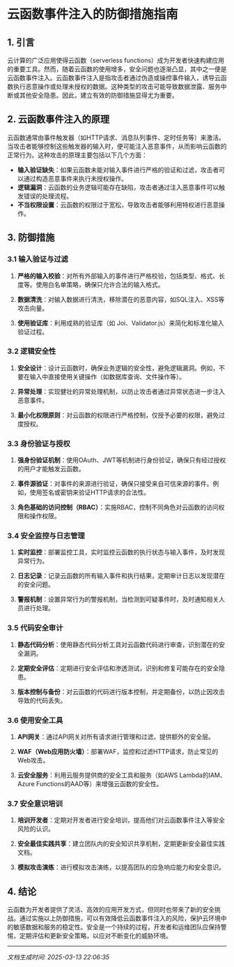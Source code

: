 # 云函数事件注入的防御措施指南

## 1. 引言

云计算的广泛应用使得云函数（serverless functions）成为开发者快速构建应用的重要工具。然而，随着云函数的使用增多，安全问题也逐渐凸显，其中之一便是云函数事件注入。云函数事件注入是指攻击者通过伪造或操控事件输入，诱导云函数执行恶意操作或处理未授权的数据。这种类型的攻击可能导致数据泄露、服务中断或其他安全隐患。因此，建立有效的防御措施显得尤为重要。

## 2. 云函数事件注入的原理

云函数通常由事件触发器（如HTTP请求、消息队列事件、定时任务等）来激活。当攻击者能够控制这些触发器的输入时，便可能注入恶意事件，从而影响云函数的正常行为。这种攻击的原理主要包括以下几个方面：

- **输入验证缺失**：如果云函数未能对输入事件进行严格的验证和过滤，攻击者可以通过构造恶意事件来执行未授权操作。
- **逻辑漏洞**：云函数的业务逻辑可能存在缺陷，攻击者通过注入恶意事件可以触发错误的处理流程。
- **不当权限设置**：云函数的权限过于宽松，导致攻击者能够利用特权进行恶意操作。

## 3. 防御措施

### 3.1 输入验证与过滤

1. **严格的输入校验**：对所有外部输入的事件进行严格校验，包括类型、格式、长度等。使用白名单策略，确保只允许合法的输入格式。
   
2. **数据清洗**：对输入数据进行清洗，移除潜在的恶意内容，如SQL注入、XSS等攻击向量。

3. **使用验证库**：利用成熟的验证库（如 Joi、Validator.js）来简化和标准化输入验证过程。

### 3.2 逻辑安全性

1. **安全设计**：设计云函数时，确保业务逻辑的安全性，避免逻辑漏洞。例如，不要在输入中直接使用关键操作（如数据库查询、文件操作等）。

2. **异常处理**：实现健壮的异常处理机制，以防止攻击者通过异常状态进一步注入恶意事件。

3. **最小化权限原则**：对云函数的权限进行严格控制，仅授予必要的权限，避免过度授权。

### 3.3 身份验证与授权

1. **强身份验证机制**：使用OAuth、JWT等机制进行身份验证，确保只有经过授权的用户才能触发云函数。

2. **事件源验证**：对事件的来源进行验证，确保只接受来自可信来源的事件。例如，使用签名或密钥来验证HTTP请求的合法性。

3. **角色基础的访问控制（RBAC）**：实施RBAC，控制不同角色对云函数的访问权限和操作权限。

### 3.4 安全监控与日志管理

1. **实时监控**：部署监控工具，实时监控云函数的执行状态与输入事件，及时发现异常行为。

2. **日志记录**：记录云函数的所有输入事件和执行结果，定期审计日志以发现潜在的安全问题。

3. **警报机制**：设置异常行为的警报机制，当检测到可疑事件时，及时通知相关人员进行处理。

### 3.5 代码安全审计

1. **静态代码分析**：使用静态代码分析工具对云函数代码进行审查，识别潜在的安全漏洞。

2. **定期安全评估**：定期进行安全评估和渗透测试，识别和修复可能存在的安全隐患。

3. **版本控制与备份**：对云函数的代码进行版本控制，并定期备份，以防止因攻击导致的代码丢失。

### 3.6 使用安全工具

1. **API网关**：通过API网关对所有请求进行管理和过滤，提供额外的安全层。

2. **WAF（Web应用防火墙）**：部署WAF，监控和过滤HTTP请求，防止常见的Web攻击。

3. **云安全服务**：利用云服务提供商的安全工具和服务（如AWS Lambda的IAM、Azure Functions的AAD等）来增强云函数的安全性。

### 3.7 安全意识培训

1. **培训开发者**：定期对开发者进行安全培训，提高他们对云函数事件注入等安全风险的认识。

2. **安全最佳实践共享**：建立团队内的安全知识共享机制，定期更新安全最佳实践文档。

3. **模拟攻击演练**：进行模拟攻击演练，以提高团队的应急响应能力和安全意识。

## 4. 结论

云函数为开发者提供了灵活、高效的应用开发方式，但同时也带来了新的安全挑战。通过实施以上防御措施，可以有效降低云函数事件注入的风险，保护云环境中的敏感数据和服务的稳定性。安全是一个持续的过程，开发者和运维团队应保持警惕，定期评估和更新安全策略，以应对不断变化的威胁环境。

---

*文档生成时间: 2025-03-13 22:06:35*

